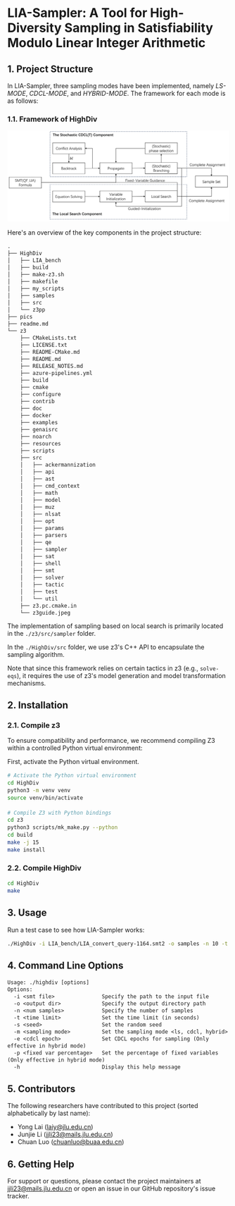 # LIA-Sampler: A Tool for High-Diversity Sampling in Satisfiability Modulo Linear Integer Arithmetic

## 1. Project Structure
In LIA-Sampler, three sampling modes have been implemented, namely *LS-MODE*, *CDCL-MODE*, and *HYBRID-MODE*. The framework for each mode is as follows:

### 1.1. Framework of HighDiv
![alt text](pics/framework.png)

Here's an overview of the key components in the project structure:
```
.
├── HighDiv
│   ├── LIA_bench
│   ├── build
│   ├── make-z3.sh
│   ├── makefile
│   ├── my_scripts
│   ├── samples
│   ├── src
│   └── z3pp
├── pics
├── readme.md
└── z3
    ├── CMakeLists.txt
    ├── LICENSE.txt
    ├── README-CMake.md
    ├── README.md
    ├── RELEASE_NOTES.md
    ├── azure-pipelines.yml
    ├── build
    ├── cmake
    ├── configure
    ├── contrib
    ├── doc
    ├── docker
    ├── examples
    ├── genaisrc
    ├── noarch
    ├── resources
    ├── scripts
    ├── src
    │   ├── ackermannization
    │   ├── api
    │   ├── ast
    │   ├── cmd_context
    │   ├── math
    │   ├── model
    │   ├── muz
    │   ├── nlsat
    │   ├── opt
    │   ├── params
    │   ├── parsers
    │   ├── qe
    │   ├── sampler
    │   ├── sat
    │   ├── shell
    │   ├── smt
    │   ├── solver
    │   ├── tactic
    │   ├── test
    │   └── util
    ├── z3.pc.cmake.in
    └── z3guide.jpeg

```
The implementation of sampling based on local search is primarily located in the `./z3/src/sampler` folder.  

In the `./HighDiv/src` folder, we use z3's C++ API to encapsulate the sampling algorithm.  

Note that since this framework relies on certain tactics in z3 (e.g., `solve-eqs`), it requires the use of z3's model generation and model transformation mechanisms.

## 2. Installation
### 2.1. Compile z3

To ensure compatibility and performance, we recommend compiling Z3 within a controlled Python virtual environment:

First, activate the Python virtual environment.

```bash
# Activate the Python virtual environment
cd HighDiv
python3 -m venv venv
source venv/bin/activate

# Compile Z3 with Python bindings
cd z3
python3 scripts/mk_make.py --python
cd build
make -j 15
make install
```

### 2.2. Compile HighDiv

```bash
cd HighDiv
make
```

## 3. Usage

Run a test case to see how LIA-Sampler works:
```bash
./HighDiv -i LIA_bench/LIA_convert_query-1164.smt2 -o samples -n 10 -t 900 -s 123 -m hybrid
```

## 4. Command Line Options
```
Usage: ./highdiv [options]
Options:
  -i <smt file>               Specify the path to the input file
  -o <output dir>             Specify the output directory path
  -n <num samples>            Specify the number of samples
  -t <time limit>             Set the time limit (in seconds)
  -s <seed>                   Set the random seed
  -m <sampling mode>          Set the sampling mode <ls, cdcl, hybrid>
  -e <cdcl epoch>             Set CDCL epochs for sampling (Only effective in hybrid mode)
  -p <fixed var percentage>   Set the percentage of fixed variables (Only effective in hybrid mode)
  -h                          Display this help message
```

## 5. Contributors
The following researchers have contributed to this project (sorted alphabetically by last name):
* Yong Lai (laiy@jlu.edu.cn)
* Junjie Li (jjli23@mails.jlu.edu.cn)
* Chuan Luo (chuanluo@buaa.edu.cn)

## 6. Getting Help
For support or questions, please contact the project maintainers at jjli23@mails.jlu.edu.cn or open an issue in our GitHub repository's issue tracker.